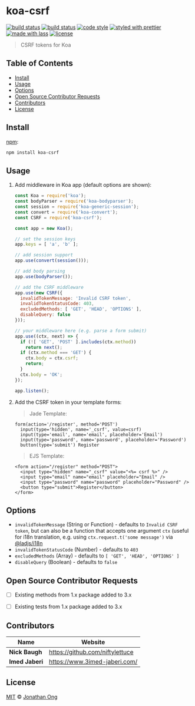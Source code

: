 # koa-csrf

[![build status](https://github.com/koajs/csrf/actions/workflows/ci.yml/badge.svg)](https://github.com/koajs/csrf/actions/workflows/ci.yml)
[![build status](https://img.shields.io/travis/koajs/csrf.svg)](https://travis-ci.com/koajs/csrf)
[![code style](https://img.shields.io/badge/code_style-XO-5ed9c7.svg)](https://github.com/sindresorhus/xo)
[![styled with prettier](https://img.shields.io/badge/styled_with-prettier-ff69b4.svg)](https://github.com/prettier/prettier)
[![made with lass](https://img.shields.io/badge/made_with-lass-95CC28.svg)](https://lass.js.org)
[![license](https://img.shields.io/github/license/koajs/csrf.svg)](LICENSE)

> CSRF tokens for Koa


## Table of Contents

* [Install](#install)
* [Usage](#usage)
* [Options](#options)
* [Open Source Contributor Requests](#open-source-contributor-requests)
* [Contributors](#contributors)
* [License](#license)


## Install

[npm][]:

```sh
npm install koa-csrf
```


## Usage

1. Add middleware in Koa app (default options are shown):

   ```js
   const Koa = require('koa');
   const bodyParser = require('koa-bodyparser');
   const session = require('koa-generic-session');
   const convert = require('koa-convert');
   const CSRF = require('koa-csrf');

   const app = new Koa();

   // set the session keys
   app.keys = [ 'a', 'b' ];

   // add session support
   app.use(convert(session()));

   // add body parsing
   app.use(bodyParser());

   // add the CSRF middleware
   app.use(new CSRF({
     invalidTokenMessage: 'Invalid CSRF token',
     invalidTokenStatusCode: 403,
     excludedMethods: [ 'GET', 'HEAD', 'OPTIONS' ],
     disableQuery: false
   }));

   // your middleware here (e.g. parse a form submit)
   app.use((ctx, next) => {
     if (![ 'GET', 'POST' ].includes(ctx.method))
       return next();
     if (ctx.method === 'GET') {
       ctx.body = ctx.csrf;
       return;
     }
     ctx.body = 'OK';
   });

   app.listen();
   ```

2. Add the CSRF token in your template forms:

   > Jade Template:

   ```jade
   form(action='/register', method='POST')
     input(type='hidden', name='_csrf', value=csrf)
     input(type='email', name='email', placeholder='Email')
     input(type='password', name='password', placeholder='Password')
     button(type='submit') Register
   ```

   > EJS Template:

   ```ejs
   <form action="/register" method="POST">
     <input type="hidden" name="_csrf" value="<%= csrf %>" />
     <input type="email" name="email" placeholder="Email" />
     <input type="password" name="password" placeholder="Password" />
     <button type="submit">Register</button>
   </form>
   ```


## Options

* `invalidTokenMessage` (String or Function) - defaults to `Invalid CSRF token`, but can also be a function that accepts one argument `ctx` (useful for i18n translation, e.g. using `ctx.request.t('some message')` via [@ladjs/i18n][]
* `invalidTokenStatusCode` (Number) - defaults to `403`
* `excludedMethods` (Array) - defaults to `[ 'GET', 'HEAD', 'OPTIONS' ]`
* `disableQuery` (Boolean) - defaults to `false`


## Open Source Contributor Requests

* [ ] Existing methods from 1.x package added to 3.x
* [ ] Existing tests from 1.x package added to 3.x


## Contributors

| Name            | Website                           |
| --------------- | --------------------------------- |
| **Nick Baugh**  | <https://github.com/niftylettuce> |
| **Imed Jaberi** | <https://www.3imed-jaberi.com/>   |


## License

[MIT](LICENSE) © [Jonathan Ong](http://jongleberry.com)


##

[@ladjs/i18n]: https://github.com/ladjs/i18n

[npm]: https://www.npmjs.com/
